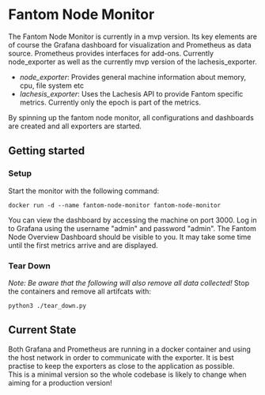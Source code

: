 # Fantom Node Monitor

The Fantom Node Monitor is currently in a mvp version.
Its key elements are of course the Grafana dashboard for visualization and Prometheus as data source. 
Prometheus provides interfaces for add-ons. Currently <a src="https://github.com/prometheus/node_exporter">node_exporter</a>
as well as the currently mvp version of the lachesis_exporter.
- *node_exporter*: Provides general machine information about memory, cpu, file system etc
- *lachesis_exporter*: Uses the Lachesis API to provide Fantom specific metrics. Currently only the epoch is part of the metrics.

By spinning up the fantom node monitor, all configurations and dashboards are 
created and all exporters are started.
<br>

## Getting started

### Setup

Start the monitor with the following command:
```shell
docker run -d --name fantom-node-monitor fantom-node-monitor
```

You can view the dashboard by accessing the machine on port 3000.
Log in to Grafana using the username "admin" and password "admin".
The Fantom Node Overview Dashboard should be visible to you. 
It may take some time until the first metrics arrive and are displayed.


### Tear Down
*Note: Be aware that the following will also remove all data collected!*
Stop the containers and remove all artifcats with:
```shell
python3 ./tear_down.py
```

## Current State
Both Grafana and Prometheus are running in a docker container and using the host network in order to communicate with the exporter.
It is best practise to keep the exporters as close to the application as possible.
<br>
This is a minimal version so the whole codebase is likely to change when aiming for a production version!
